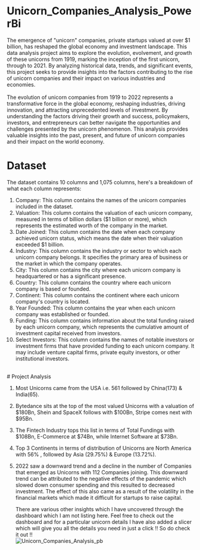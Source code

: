 # Unicorn_Companies_Analysis_PowerBi

The emergence of "unicorn" companies, private startups valued at over $1 billion, has reshaped the global economy and investment landscape. This data analysis project aims to explore the evolution, evolvement, and growth of these unicorns from 1919, marking the inception of the first unicorn, through to 2021. By analyzing historical data, trends, and significant events, this project seeks to provide insights into the factors contributing to the rise of unicorn companies and their impact on various industries and economies.
<br>
<br>
The evolution of unicorn companies from 1919 to 2022 represents a transformative force in the global economy, reshaping industries, driving innovation, and attracting unprecedented levels of investment. By understanding the factors driving their growth and success, policymakers, investors, and entrepreneurs can better navigate the opportunities and challenges presented by the unicorn phenomenon. This analysis provides valuable insights into the past, present, and future of unicorn companies and their impact on the world economy.
<br>
# Dataset

The dataset contains 10 columns and 1,075 columns, here's a breakdown of what each column represents:
<br>
1) Company: This column contains the names of the unicorn companies included in the dataset. <br>
2) Valuation: This column contains the valuation of each unicorn company, measured in terms of billion dollars ($1 billion or more), which represents the estimated worth of the company in the market. <br>
3) Date Joined: This column contains the date when each company achieved unicorn status, which means the date when their valuation exceeded $1 billion. <br>
4) Industry: This column contains the industry or sector to which each unicorn company belongs. It specifies the primary area of business or the market in which the company operates. <br>
5) City: This column contains the city where each unicorn company is headquartered or has a significant presence. <br>
6) Country: This column contains the country where each unicorn company is based or founded. <br>
7) Continent: This column contains the continent where each unicorn company's country is located. <br>
8) Year Founded: This column contains the year when each unicorn company was established or founded. <br>
9) Funding: This column contains information about the total funding raised by each unicorn company, which represents the cumulative amount of investment capital received from investors. <br>
10) Select Investors: This column contains the names of notable investors or investment firms that have provided funding to each unicorn company. It may include venture capital firms, private equity investors, or other institutional investors.
<br>
# Project Analysis

1) Most Unicorns came from the USA i.e. 561 followed by China(173) & India(65). <br>
2) Bytedance sits at the top of the most valued Unicorns with a valuation of $180Bn, Shein and SpaceX follows with $100Bn, Stripe comes next with $95Bn. <br>
3) The Fintech Industry tops this list in terms of Total Fundings with $108Bn, E-Commerce at $74Bn, while Internet Software at $73Bn. <br>
4) Top 3 Continents in terms of distribution of Unicorns are North America with 56% , followed by Asia (29.75%) & Europe (13.72%). <br>
5) 2022 saw a downward trend and a decline in the number of Companies that emerged as Unicorns with 112 Companies joining. This downward trend can be attributed to the negative effects of the pandemic which 
   slowed down consumer spending and this resulted to decreased investment. The effect of this also came as a result of the volatility in the financial markets which made it difficult for startups to raise 
   capital. <br>

   There are various other insights which I have uncovered through the dashboard which I am not listing here. Feel free to check out the dashboard and for a particular unicorn details I have also added a slicer which will give you all the details you need in just a click !! So do check it out !! <br>
![Unicorn_Companies_Analysis_pb](https://github.com/XzisT33/Unicorn_Companies_Analysis_PowerBi/assets/102463413/b6391afe-89b2-43ae-ace7-d943d0628a3b)
   

